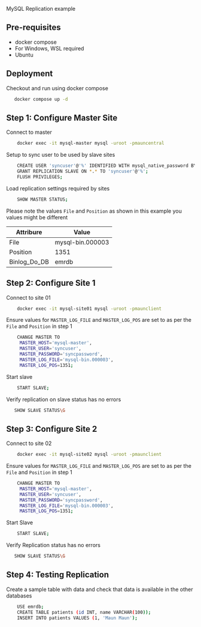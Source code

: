 MySQL Replication example
## Pre-requisites

 - docker compose
 - For Windows, WSL required
 - Ubuntu


## Deployment

Checkout and run using docker compose

```bash
   docker compose up -d
```
## Step 1: Configure Master Site

Connect to master

```bash
    docker exec -it mysql-master mysql -uroot -pmauncentral
```
Setup to sync user to be used by slave sites
```bash
    CREATE USER 'syncuser'@'%' IDENTIFIED WITH mysql_native_password BY 'syncpassword';
    GRANT REPLICATION SLAVE ON *.* TO 'syncuser'@'%';
    FLUSH PRIVILEGES;
```

Load replication settings required by sites

```bash
    SHOW MASTER STATUS;
```

Please note the values `File` and `Position` as shown in this example you values might be different
 
| Attribure     | Value             |
| ------------- | ----------------- |
| File          | mysql-bin.000003  |
| Position      | 1351              |
| Binlog_Do_DB  | emrdb             |


## Step 2: Configure Site 1

Connect to site 01

```bash
    docker exec -it mysql-site01 mysql -uroot -pmaunclient
```
Ensure values for `MASTER_LOG_FILE` and `MASTER_LOG_POS` are set to as per the `File` and `Position` in step 1

```bash
    CHANGE MASTER TO
     MASTER_HOST='mysql-master',
     MASTER_USER='syncuser',
     MASTER_PASSWORD='syncpassword',
     MASTER_LOG_FILE='mysql-bin.000003',
     MASTER_LOG_POS=1351;

```

Start slave

```bash
    START SLAVE;

```

Verify replication on slave status has no errors

```bash
   SHOW SLAVE STATUS\G

```

## Step 3: Configure Site 2

Connect to site 02

```bash
    docker exec -it mysql-site02 mysql -uroot -pmaunclient
```
Ensure values for `MASTER_LOG_FILE` and `MASTER_LOG_POS` are set to as per the `File` and `Position` in step 1

```bash
    CHANGE MASTER TO
     MASTER_HOST='mysql-master',
     MASTER_USER='syncuser',
     MASTER_PASSWORD='syncpassword',
     MASTER_LOG_FILE='mysql-bin.000003',
     MASTER_LOG_POS=1351;

```

Start Slave

```bash
    START SLAVE;
```

Verify Replication status has no errors

```bash
   SHOW SLAVE STATUS\G
```

## Step 4: Testing Replication

Create a sample table with data and check that data is available in the other databases

```bash
    USE emrdb;
    CREATE TABLE patients (id INT, name VARCHAR(100));
    INSERT INTO patients VALUES (1, 'Maun Maun');
```